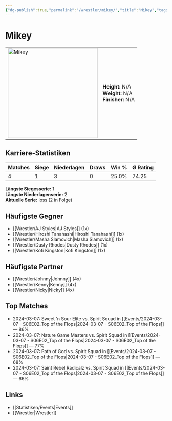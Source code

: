 ```yaml
---
{"dg-publish":true,"permalink":"/wrestler/mikey/","title":"Mikey","tags":["wrestler"],"noteIcon":""}
---
```



# Mikey

<table>
        <tr>
        <td><img src="https://github.com/CptSpaulding1980/choke-slam-wrestling/releases/download/images/Mikey.png" width="280" alt="Mikey"></td>
        <td>
        <b>Height:</b> N/A<br>
        <b>Weight:</b> N/A<br>
        <b>Finisher:</b> N/A<br>
        </td>
        </tr>
        </table>
        
## Karriere-Statistiken

| Matches | Siege | Niederlagen | Draws | Win % | Ø Rating |
|---------|-------|-------------|-------|-------|-----------|
| 4 | 1 | 3 | 0 | 25.0% | 74.25 |

**Längste Siegesserie:** 1<br>**Längste Niederlagenserie:** 2<br>**Aktuelle Serie:** loss (2 in Folge)


## Häufigste Gegner
- [[Wrestler/AJ Styles\|AJ Styles]] (1x)
- [[Wrestler/Hiroshi Tanahashi\|Hiroshi Tanahashi]] (1x)
- [[Wrestler/Masha Slamovich\|Masha Slamovich]] (1x)
- [[Wrestler/Dusty Rhodes\|Dusty Rhodes]] (1x)
- [[Wrestler/Kofi Kingston\|Kofi Kingston]] (1x)

## Häufigste Partner
- [[Wrestler/Johnny\|Johnny]] (4x)
- [[Wrestler/Kenny\|Kenny]] (4x)
- [[Wrestler/Nicky\|Nicky]] (4x)

## Top Matches
- 2024-03-07: Sweet 'n Sour Elite vs. Spirit Squad in [[Events/2024-03-07 - S06E02_Top of the Flops\|2024-03-07 - S06E02_Top of the Flops]] — 86%
- 2024-03-07: Nature Game Masters  vs. Spirit Squad in [[Events/2024-03-07 - S06E02_Top of the Flops\|2024-03-07 - S06E02_Top of the Flops]] — 77%
- 2024-03-07: Path of God vs. Spirit Squad in [[Events/2024-03-07 - S06E02_Top of the Flops\|2024-03-07 - S06E02_Top of the Flops]] — 68%
- 2024-03-07: Saint Rebel Radicalz vs. Spirit Squad in [[Events/2024-03-07 - S06E02_Top of the Flops\|2024-03-07 - S06E02_Top of the Flops]] — 66%

## Links
- [[Statistiken/Events\|Events]]
- [[Wrestler\|Wrestler]]
